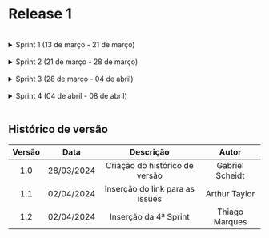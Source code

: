 # Release 1

<br>

<details>
<summary>Sprint 1 (13 de março - 21 de março)</summary>
<br>
<p align="justify">
Essa sprint teve como objetivo a criação do script Python para ser usado pelo bot do telegram.
</p>

As seguintes issues foram feitas nessa sprint:
<ul>
    <li>Configuração do ambiente Python <a href="https://github.com/ResidenciaTICBrisa/T2G2-Chatbot-Participacao-Social/issues/8">#8</a></li>
    <li>Criar o fluxo de conversa 1 do chatbot <a href="https://github.com/ResidenciaTICBrisa/T2G2-Chatbot-Participacao-Social/issues/9">#9</a></li>
    <li>Criar o fluxo de conversa 5 e 6 do chatbot <a href="https://github.com/ResidenciaTICBrisa/T2G2-Chatbot-Participacao-Social/issues/10">#10</a></li>
    <li>Criar o fluxo de conversa 2 do chatbot <a href="https://github.com/ResidenciaTICBrisa/T2G2-Chatbot-Participacao-Social/issues/11">#11</a></li>
    <li>Criar o fluxo de conversa 3 e 4 do chatbot <a href="https://github.com/ResidenciaTICBrisa/T2G2-Chatbot-Participacao-Social/issues/12">#12</a></li>
    <li>Criar o fluxo de conversa 7 do chatbot <a href="https://github.com/ResidenciaTICBrisa/T2G2-Chatbot-Participacao-Social/issues/15">#15</a></li>
</ul>
</details>

<br>

<details>
<summary>Sprint 2 (21 de março - 28 de março)</summary>
<br>
<p align="justify">
Nesta sprint, os objetivos são: testar o Chatbot para conversas simultâneas, estudar a integração de um webhook em uma página HTML para substituir o intergram no Decidim, documentar as reuniões na GitPage e organizar o projeto em Releases, Sprints e Issues com planejamento detalhado.
</p>

As seguintes issues foram feitas nessa sprint:
<ul>
    <li>Configuração BotFather Telegram <a href="https://github.com/ResidenciaTICBrisa/T2G2-Chatbot-Participacao-Social/issues/7">#7</a></li>
    <li>Refatoração e padronização do script do bot <a href="https://github.com/ResidenciaTICBrisa/T2G2-Chatbot-Participacao-Social/issues/16">#16</a></li>
    <li>Fazer uma gitpage <a href="https://github.com/ResidenciaTICBrisa/T2G2-Chatbot-Participacao-Social/issues/18">#18</a></li>
    <li>Estudo sobre o Telebot <a href="https://github.com/ResidenciaTICBrisa/T2G2-Chatbot-Participacao-Social/issues/19">#19</a></li>
    <li>Teste do Chatbot no Telegram <a href="https://github.com/ResidenciaTICBrisa/T2G2-Chatbot-Participacao-Social/issues/20">#20</a></li>
    <li>Organização e Planejamento das próximas sprints e releases <a href="https://github.com/ResidenciaTICBrisa/T2G2-Chatbot-Participacao-Social/issues/21">#21</a></li>
    <li>Criação do fluxo de conversa 2 do bot <a href="https://github.com/ResidenciaTICBrisa/T2G2-Chatbot-Participacao-Social/issues/25">#25</a></li>
    <li>RASA widget como alternativa ao Intergram <a href="https://github.com/ResidenciaTICBrisa/T2G2-Chatbot-Participacao-Social/issues/27">#27</a></li>
    <li>Criação do cronograma executado da primeira release <a href="https://github.com/ResidenciaTICBrisa/T2G2-Chatbot-Participacao-Social/issues/32">#32</a></li>
    <li>Divisão de funções dos membros <a href="https://github.com/ResidenciaTICBrisa/T2G2-Chatbot-Participacao-Social/issues/34">#34</a></li>
    <li>Elaboração do MVP (Minimum Viable Product) <a href="https://github.com/ResidenciaTICBrisa/T2G2-Chatbot-Participacao-Social/issues/35">#35</a></li>
</ul>
</details>

<br>

<details>
<summary>Sprint 3 (28 de março - 04 de abril)</summary>
<br>
<p align="justify">
Nesta sprint, os objetivos são: estudar o Rocket.Chat e suas vantagens, avaliar seu potencial para mídia e análise de dados, organizar o projeto em Releases, Sprints e Issues com planejamento detalhado, além de elaborar a ata de reunião 4 e o Storymap.
</p>

As seguintes issues foram feitas nessa sprint:
<ul>
    <li>Pesquisar alternativas de integração pelo intergram <a href="https://github.com/ResidenciaTICBrisa/T2G2-Chatbot-Participacao-Social/issues/26">#26</a></li>
    <li>Elaboração de atas de reunião 1 e 3 <a href="https://github.com/ResidenciaTICBrisa/T2G2-Chatbot-Participacao-Social/issues/30">#30</a></li>
    <li>Criação do Roadmap planejado do projeto <a href="https://github.com/ResidenciaTICBrisa/T2G2-Chatbot-Participacao-Social/issues/31">#31</a></li>
    <li>Criar Documento de Backlog do Produto <a href="https://github.com/ResidenciaTICBrisa/T2G2-Chatbot-Participacao-Social/issues/37">#37</a></li>
    <li>Estudo sobre épicos no framework Scrum <a href="https://github.com/ResidenciaTICBrisa/T2G2-Chatbot-Participacao-Social/issues/38">#38</a></li>
    <li>Implementação de Storymap para Visualização de Fluxo de Trabalho <a href="https://github.com/ResidenciaTICBrisa/T2G2-Chatbot-Participacao-Social/issues/39">#39</a></li>
    <li>Estudo sobre sobre análise de dados/relatórios do rocketchat <a href="https://github.com/ResidenciaTICBrisa/T2G2-Chatbot-Participacao-Social/issues/40">#40</a></li>
    <li>Estudar sobre o Rocket.Chat e seu uso para mídia <a href="https://github.com/ResidenciaTICBrisa/T2G2-Chatbot-Participacao-Social/issues/41">#41</a></li>
    <li>Elaboração de ata da reunião 4 <a href="https://github.com/ResidenciaTICBrisa/T2G2-Chatbot-Participacao-Social/issues/42">#42</a></li>
    <li>Elaborar Story Map do projeto <a href="https://github.com/ResidenciaTICBrisa/T2G2-Chatbot-Participacao-Social/issues/43">#43</a></li>
    <li>Estudo sobre a interface do Rocketchat <a href="https://github.com/ResidenciaTICBrisa/T2G2-Chatbot-Participacao-Social/issues/44">#44</a></li>
    <li>Padronização de atas de reunião <a href="https://github.com/ResidenciaTICBrisa/T2G2-Chatbot-Participacao-Social/issues/45">#45</a></li>
    <li>Criação do Cronograma do Projeto <a href="https://github.com/ResidenciaTICBrisa/T2G2-Chatbot-Participacao-Social/issues/46">#46</a></li>
</ul>
</details>

<br>

<details>
<summary>Sprint 4 (04 de abril - 08 de abril)</summary>
<br>
<p align="justify">
Durante este sprint, nossa equipe se concentrará em aprimorar a GitHub Page para preparar-nos de forma eficaz para o primeiro lançamento do nosso produto. Este sprint será dividido em várias atividades cruciais, incluindo a revisão e atualização do conteúdo da página, refinamento do design para garantir uma experiência visualmente atraente e coerente com a identidade da marca, além de melhorias na navegabilidade e usabilidade geral da GitHub Page.
</p>

As seguintes issues foram feitas nessa sprint:
<ul>
    <li>Elicitação de Requisitos <a href="https://github.com/ResidenciaTICBrisa/T2G2-Chatbot-Participacao-Social/issues/33">#33</a></li>
    <li>Criação de Histórias de usuário <a href="https://github.com/ResidenciaTICBrisa/T2G2-Chatbot-Participacao-Social/issues/36">#36</a></li>
    <li>Definição de uma licença para o chatbot <a href="https://github.com/ResidenciaTICBrisa/T2G2-Chatbot-Participacao-Social/issues/47">#47</a></li>
    <li>Criação de apresentação no canva <a href="https://github.com/ResidenciaTICBrisa/T2G2-Chatbot-Participacao-Social/issues/48">#48</a></li>
    <li>Refatoração da branch do MVP <a href="https://github.com/ResidenciaTICBrisa/T2G2-Chatbot-Participacao-Social/issues/49">#49</a></li>
    <li>Criação de modelo padrão de commit <a href="https://github.com/ResidenciaTICBrisa/T2G2-Chatbot-Participacao-Social/issues/50">#50</a></li>
    <li>Criação de modelo para PR <a href="https://github.com/ResidenciaTICBrisa/T2G2-Chatbot-Participacao-Social/issues/51">#51</a></li>
    <li>Criação da página de tecnolgias na gitpage <a href="https://github.com/ResidenciaTICBrisa/T2G2-Chatbot-Participacao-Social/issues/52">#52</a></li>
    <li>Criação de uma página para setup de ambiente <a href="https://github.com/ResidenciaTICBrisa/T2G2-Chatbot-Participacao-Social/issues/53">#53</a></li>
    <li>Elaboração de ata de reunião 5 <a href="https://github.com/ResidenciaTICBrisa/T2G2-Chatbot-Participacao-Social/issues/54">#54</a></li>
    <li>Cronograma Detalhado <a href="https://github.com/ResidenciaTICBrisa/T2G2-Chatbot-Participacao-Social/issues/55">#55</a></li>
    <li>Criar um cronograma geral <a href="https://github.com/ResidenciaTICBrisa/T2G2-Chatbot-Participacao-Social/issues/56">#56</a></li>
    <li>Separação do roadmap na gitpage <a href="https://github.com/ResidenciaTICBrisa/T2G2-Chatbot-Participacao-Social/issues/57">#57</a></li>
    <li>Modificar a home para atender as recomendações do Cliente <a href="https://github.com/ResidenciaTICBrisa/T2G2-Chatbot-Participacao-Social/issues/58">#58</a></li>
    <li>Refatorar o Storymap <a href="https://github.com/ResidenciaTICBrisa/T2G2-Chatbot-Participacao-Social/issues/59">#59</a></li>
    <li>Refatorar o MVP <a href="https://github.com/ResidenciaTICBrisa/T2G2-Chatbot-Participacao-Social/issues/60">#60</a></li>
    <li>PR da primeira release para a main <a href="https://github.com/ResidenciaTICBrisa/T2G2-Chatbot-Participacao-Social/issues/61">#61</a></li>
    <li>Telebot integration<a href="https://github.com/ResidenciaTICBrisa/T2G2-Chatbot-Participacao-Social/issues/62">#62</a></li>
</ul>
</details>

<br>

## Histórico de versão

| Versão |    Data    |                       Descrição                       |      Autor       |
| :----: | :--------: | :---------------------------------------------------: | :--------------: |
|  1.0   | 28/03/2024 |           Criação do histórico de versão              |  Gabriel Scheidt |
|  1.1   | 02/04/2024 |           Inserção do link para as issues             |  Arthur Taylor   |
|  1.2   | 02/04/2024 |           Inserção da 4ª Sprint                       |  Thiago Marques  |
